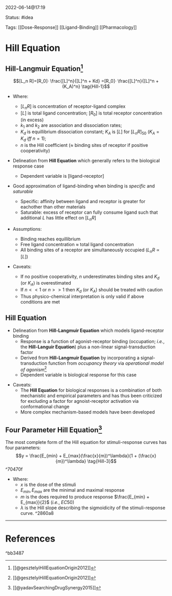 2022-06-14@17:19

Status: #idea

Tags: [[Dose-Response]] [[Ligand-Binding]] [[Pharmacology]]

# Hill Equation
## Hill-Langmuir Equation[^1]
$$[L_n R]=[R_0]· \frac{[L]^n}{[L]^n + Kd} =[R_0]· \frac{[L]^n}{[L]^n + (K_A)^n} \tag{Hill-1}$$
- Where:
	- $[L_nR]$ is concentration of receptor-ligand complex
	- $[L]$ is total ligand concentration; $[R_0]$ is total receptor concentration (in excess)
	- $k_1$ and $k_2$ are association and dissociation rates;
	- $K_d$ is equillibrium dissociation constant; $K_A$ is $[L]$ for $[L_nR]_{50}$ ($K_A = K_d~iff~n = 1$); 
	- $n$ is the Hill coefficient ($\approx$ binding sites of receptor if positive cooperativity)

- Delineation from __Hill Equation__ which generally refers to the biological response case
	- Dependent variable is \[ligand-receptor\]
- Good approximation of ligand-binding when binding is *specific* and *saturable*
	- Specific: affinity between ligand and receptor is greater for eachother than other materials
	- Saturable: excess of receptor can fully consume ligand such that additional $L$ has little effect on $[L_nR]$
- Assumptions:
	- Binding reaches equillibrium
	- Free ligand concentration $\approx$ total ligand concentration
	- All binding sites of a receptor are simultaneously occupied ($L_nR \propto [L]$) 
- Caveats:
	- If no positive cooperativity, $n$ underestimates binding sites and $K_d$ (or $K_A$) is overestimated
	- If $n << 1$ or $n >> 1$  then $K_d$ (or $K_A$) should be treated with caution 
	- Thus physico-chemical interpretation is only valid if above conditions are met

## Hill Equation

- Delineation from __Hill-Langmuir Equation__ which models ligand-receptor binding
	-  Response is a function of agonist-receptor binding (occupation; _i.e._, the __Hill-Languir Equation__) plus a non-linear signal-transduction factor
	- Derived from __Hill-Langmuir Equation__ by incorporating a signal-transduction function from _occupancy theory_ via _operational model of agonism_[^1]
	* Dependent variable is biological response for this case
* Caveats:
	* The __Hill Equation__ for biological responses is a combination of both mechanistic and empirical parameters and has thus been criticized for excluding a factor for agnoist-receptor activation via conformational change
	* More complex mechanism-based models have been developed 


## Four Parameter Hill Equation[^2]
The most complete form of the Hill equation for stimuli-response curves has four parameters:
$$y = \frac{E_{min} + E_{max}(\frac{x}{m})^\lambda}{1 + (\frac{x}{m})^\lambda} \tag{Hill-3}$$ ^70470f
- Where:
	- $x$ is the dose of the stimuli
	- $E_{min}, E_{max}$ are the minimal and maximal response
	- $m$ is the does required to produce response $\frac{E_{min} + E_{max}}{2}$ (_i.e._, $EC50$) 
	- $\lambda$ is the Hill slope describing the sigmoidicity of the stimuli-response curve. ^2860a8



---

# References

^bb3487

[^1]: [[@gesztelyiHillEquationOrigin2012]]
[^2]: [[@yadavSearchingDrugSynergy2015]]